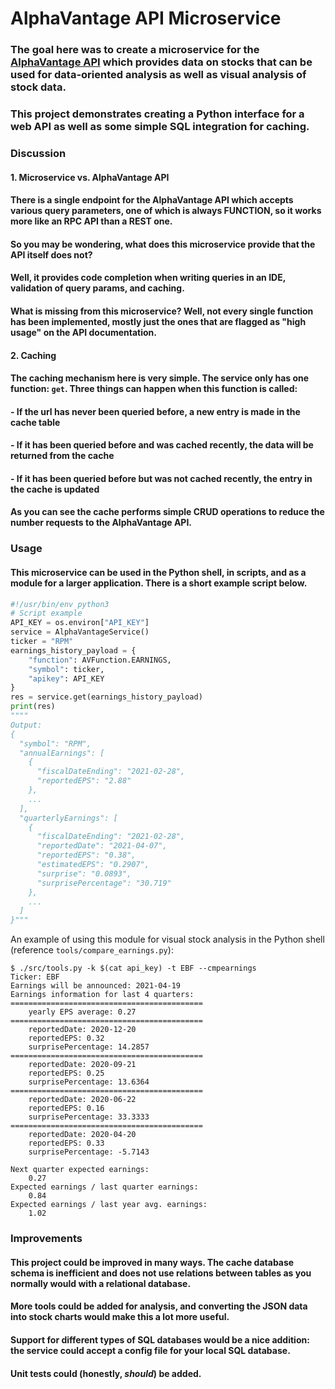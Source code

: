 # AlphaVantage API Microservice
### The goal here was to create a microservice for the [AlphaVantage API](https://www.alphavantage.co/documentation/) which provides data on stocks that can be used for data-oriented analysis as well as visual analysis of stock data.
### This project demonstrates creating a Python interface for a web API as well as some simple SQL integration for caching.

### Discussion
#### 1. Microservice vs. AlphaVantage API
#### There is a single endpoint for the AlphaVantage API which accepts various query parameters, one of which is always FUNCTION, so it works more like an RPC API than a REST one.
#### So you may be wondering, what does this microservice provide that the API itself does not?
#### Well, it provides code completion when writing queries in an IDE, validation of query params, and caching.
#### What is missing from this microservice? Well, not every single function has been implemented, mostly just the ones that are flagged as "high usage" on the API documentation.
#### 2. Caching
#### The caching mechanism here is very simple. The service only has one function: `get`. Three things can happen when this function is called:
#### - If the url has never been queried before, a new entry is made in the cache table
#### - If it has been queried before and was cached recently, the data will be returned from the cache
#### - If it has been queried before but was not cached recently, the entry in the cache is updated
#### As you can see the cache performs simple CRUD operations to reduce the number requests to the AlphaVantage API.
### Usage
#### This microservice can be used in the Python shell, in scripts, and as a module for a larger application. There is a short example script below.
```python
#!/usr/bin/env python3
# Script example
API_KEY = os.environ["API_KEY"]
service = AlphaVantageService()
ticker = "RPM"
earnings_history_payload = {
    "function": AVFunction.EARNINGS,
    "symbol": ticker,
    "apikey": API_KEY
}
res = service.get(earnings_history_payload)
print(res)
""""
Output:
{
  "symbol": "RPM",
  "annualEarnings": [
    {
      "fiscalDateEnding": "2021-02-28",
      "reportedEPS": "2.88"
    },
    ...
  ],
  "quarterlyEarnings": [
    {
      "fiscalDateEnding": "2021-02-28",
      "reportedDate": "2021-04-07",
      "reportedEPS": "0.38",
      "estimatedEPS": "0.2907",
      "surprise": "0.0893",
      "surprisePercentage": "30.719"
    },
    ...
  ]
}"""
```
An example of using this module for visual stock analysis in the Python shell (reference `tools/compare_earnings.py`):
```
$ ./src/tools.py -k $(cat api_key) -t EBF --cmpearnings
Ticker: EBF
Earnings will be announced: 2021-04-19
Earnings information for last 4 quarters:
===========================================
	yearly EPS average: 0.27
===========================================
	reportedDate: 2020-12-20
	reportedEPS: 0.32
	surprisePercentage: 14.2857
===========================================
	reportedDate: 2020-09-21
	reportedEPS: 0.25
	surprisePercentage: 13.6364
===========================================
	reportedDate: 2020-06-22
	reportedEPS: 0.16
	surprisePercentage: 33.3333
===========================================
	reportedDate: 2020-04-20
	reportedEPS: 0.33
	surprisePercentage: -5.7143

Next quarter expected earnings:
	0.27
Expected earnings / last quarter earnings:
	0.84
Expected earnings / last year avg. earnings:
	1.02
```

### Improvements
#### This project could be improved in many ways. The cache database schema is inefficient and does not use relations between tables as you normally would with a relational database. 
#### More tools could be added for analysis, and converting the JSON data into stock charts would make this a lot more useful.
#### Support for different types of SQL databases would be a nice addition: the service could accept a config file for your local SQL database.
#### Unit tests could (honestly, *should*) be added.

